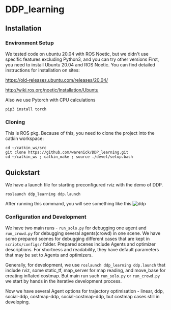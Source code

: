 # DDP_learning


## Installation ##

### Environment Setup ###

We tested code on ubuntu 20.04 with ROS Noetic, but we didn't use specific features excluding Python3, and you can try other versions
First, you need to install Ubuntu 20.04 and ROS Noetic. You can find detailed instructions for installation on sites:

https://old-releases.ubuntu.com/releases/20.04/

http://wiki.ros.org/noetic/Installation/Ubuntu

Also we use Pytorch with CPU calculations 

```
pip3 install torch
```

### Cloning ###

This is ROS pkg. Because of this, you need to clone the project into the catkin workspace:
```
cd ~/catkin_ws/src
git clone https://github.com/warenick/DDP_learning.git
cd ~/catkin_ws ; catkin_make ; source ./devel/setup.bash
```

<!-- ### Additional steps ### -->

## Quickstart ##

We have a launch file for starting preconfigured rviz with the demo of DDP.
```
roslaunch ddp_learning ddp.launch
```
After running this command, you will see something like this
![ddp](https://user-images.githubusercontent.com/7687321/138083649-c75b1a58-0373-4277-b804-a382ec4b3672.gif)


### Configuration and Development ###

We have two main runs - `run_solo.py` for debugging one agent and `run_crowd.py` for debugging several agents(crowd) in one scene. We have some prepared scenes for debugging different cases that are kept in `scripts/configs/` folder. 
Prepared scenes include Agents and optimizer descriptions. For shortness and readability, they have default parameters that may be set to Agents and optimizers.

Generally, for development, we use `roslaunch ddp_learning ddp.launch` that include rviz, some static_tf, map_server for map reading, and move_base for creating inflated costmap. But main run such `run_solo.py` or `run_crowd.py` we start by hands in the iterative development process.

Now we have several Agent options for trajectory optimisation - linear, ddp, social-ddp, costmap-ddp, social-costmap-ddp, but costmap cases still in developing.

